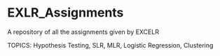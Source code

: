 # EXLR_Assignments
A repository of all the assignments given by EXCELR

TOPICS:
Hypothesis Testing, SLR, MLR, Logistic Regression, Clustering
